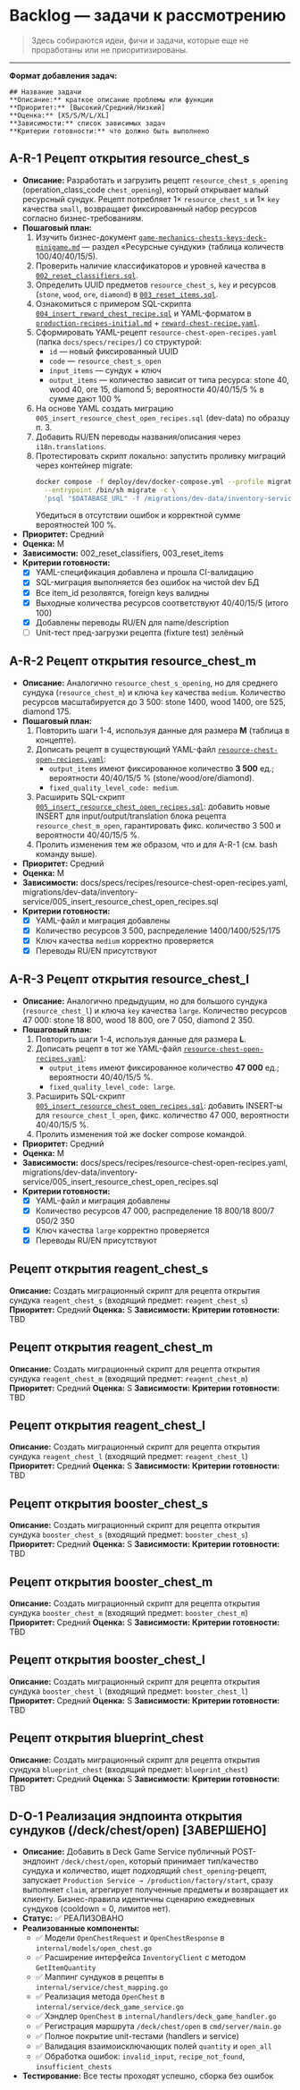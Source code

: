 # Backlog — задачи к рассмотрению

> Здесь собираются идеи, фичи и задачи, которые еще не проработаны или не приоритизированы.


---
**Формат добавления задач:**
```
## Название задачи
**Описание:** краткое описание проблемы или функции
**Приоритет:** [Высокий/Средний/Низкий]
**Оценка:** [XS/S/M/L/XL]
**Зависимости:** список зависимых задач
**Критерии готовности:** что должно быть выполнено
```

## A-R-1 Рецепт открытия resource_chest_s
- **Описание:** Разработать и загрузить рецепт `resource_chest_s_opening` (operation_class_code `chest_opening`), который открывает малый ресурсный сундук. Рецепт потребляет 1× `resource_chest_s` и 1× `key` качества `small`, возвращает фиксированный набор ресурсов согласно бизнес-требованиям.
- **Пошаговый план:**
  1. Изучить бизнес-документ [`game-mechanics-chests-keys-deck-minigame.md`](docs/concept/game-mechanics-chests-keys-deck-minigame.md) — раздел «Ресурсные сундуки» (таблица количеств 100/40/40/15/5).
  2. Проверить наличие классификаторов и уровней качества в [`002_reset_classifiers.sql`](migrations/dev-data/inventory-service/002_reset_classifiers.sql).
  3. Определить UUID предметов `resource_chest_s`, `key` и ресурсов (`stone`, `wood`, `ore`, `diamond`) в [`003_reset_items.sql`](migrations/dev-data/inventory-service/003_reset_items.sql).
  4. Ознакомиться с примером SQL-скрипта [`004_insert_reward_chest_recipe.sql`](migrations/dev-data/inventory-service/004_insert_reward_chest_recipe.sql) и YAML-форматом в [`production-recipes-initial.md`](docs/specs/production-recipes-initial.md) + [`reward-chest-recipe.yaml`](docs/specs/recipes/reward-chest-recipe.yaml).
  5. Сформировать YAML-рецепт `resource-chest-open-recipes.yaml` (папка `docs/specs/recipes/`) со структурой:
     - `id` — новый фиксированный UUID
     - `code` — `resource_chest_s_open`
     - `input_items` — сундук + ключ
     - `output_items` — количество зависит от типа ресурса: stone 40, wood 40, ore 15, diamond 5; вероятности 40/40/15/5 % в сумме дают 100 %
  6. На основе YAML создать миграцию `005_insert_resource_chest_open_recipes.sql` (dev-data) по образцу п. 3.
  7. Добавить RU/EN переводы названия/описания через `i18n.translations`.
  8. Протестировать скрипт локально: запустить проливку миграций через контейнер migrate:
      ```bash
      docker compose -f deploy/dev/docker-compose.yml --profile migrations run --rm \
        --entrypoint /bin/sh migrate -c \
        'psql "$DATABASE_URL" -f /migrations/dev-data/inventory-service/005_insert_resource_chest_open_recipes.sql'
      ```
      Убедиться в отсутствии ошибок и корректной сумме вероятностей 100 %.
- **Приоритет:** Средний
- **Оценка:** M
- **Зависимости:** 002_reset_classifiers, 003_reset_items
- **Критерии готовности:**
  - [x] YAML-спецификация добавлена и прошла CI-валидацию
  - [x] SQL-миграция выполняется без ошибок на чистой dev БД
  - [x] Все item_id резолвятся, foreign keys валидны
  - [x] Выходные количества ресурсов соответствуют 40/40/15/5 (итого 100)
  - [x] Добавлены переводы RU/EN для name/description
  - [ ] Unit-тест пред-загрузки рецепта (fixture test) зелёный

## A-R-2 Рецепт открытия resource_chest_m
- **Описание:** Аналогично `resource_chest_s_opening`, но для среднего сундука (`resource_chest_m`) и ключа `key` качества `medium`. Количество ресурсов масштабируется до 3 500: stone 1400, wood 1400, ore 525, diamond 175.
- **Пошаговый план:**
  1. Повторить шаги 1-4, используя данные для размера **M** (таблица в концепте).
  2. Дописать рецепт в существующий YAML-файл [`resource-chest-open-recipes.yaml`](docs/specs/recipes/resource-chest-open-recipes.yaml):
      - `output_items` имеют фиксированное количество **3 500** ед.; вероятности 40/40/15/5 % (stone/wood/ore/diamond).
      - `fixed_quality_level_code: medium`.
  3. Расширить SQL-скрипт [`005_insert_resource_chest_open_recipes.sql`](migrations/dev-data/inventory-service/005_insert_resource_chest_open_recipes.sql): добавить новые INSERT для input/output/translation блока рецепта `resource_chest_m_open`, гарантировать фикс. количество 3 500 и вероятности 40/40/15/5 %.
  4. Пролить изменения тем же образом, что и для A-R-1 (см. bash команду выше).
- **Приоритет:** Средний
- **Оценка:** M
- **Зависимости:** docs/specs/recipes/resource-chest-open-recipes.yaml, migrations/dev-data/inventory-service/005_insert_resource_chest_open_recipes.sql
- **Критерии готовности:**
  - [x] YAML-файл и миграция добавлены
  - [x] Количество ресурсов 3 500, распределение 1400/1400/525/175
  - [x] Ключ качества `medium` корректно проверяется
  - [x] Переводы RU/EN присутствуют

## A-R-3 Рецепт открытия resource_chest_l
- **Описание:** Аналогично предыдущим, но для большого сундука (`resource_chest_l`) и ключа `key` качества `large`. Количество ресурсов 47 000: stone 18 800, wood 18 800, ore 7 050, diamond 2 350.
- **Пошаговый план:**
  1. Повторить шаги 1-4, используя данные для размера **L**.
  2. Дописать рецепт в тот же YAML-файл [`resource-chest-open-recipes.yaml`](docs/specs/recipes/resource-chest-open-recipes.yaml):
      - `output_items` имеют фиксированное количество **47 000** ед.; вероятности 40/40/15/5 %.
      - `fixed_quality_level_code: large`.
  3. Расширить SQL-скрипт [`005_insert_resource_chest_open_recipes.sql`](migrations/dev-data/inventory-service/005_insert_resource_chest_open_recipes.sql): добавить INSERT-ы для `resource_chest_l_open`, фикс. количество 47 000, вероятности 40/40/15/5 %.
  4. Пролить изменения той же docker compose командой.
- **Приоритет:** Средний
- **Оценка:** M
- **Зависимости:** docs/specs/recipes/resource-chest-open-recipes.yaml, migrations/dev-data/inventory-service/005_insert_resource_chest_open_recipes.sql
- **Критерии готовности:**
  - [x] YAML-файл и миграция добавлены
  - [x] Количество ресурсов 47 000, распределение 18 800/18 800/7 050/2 350
  - [x] Ключ качества `large` корректно проверяется
  - [x] Переводы RU/EN присутствуют

## Рецепт открытия reagent_chest_s
**Описание:** Создать миграционный скрипт для рецепта открытия сундука `reagent_chest_s` (входящий предмет: `reagent_chest_s`)
**Приоритет:** Средний
**Оценка:** S
**Зависимости:** 
**Критерии готовности:** TBD

## Рецепт открытия reagent_chest_m
**Описание:** Создать миграционный скрипт для рецепта открытия сундука `reagent_chest_m` (входящий предмет: `reagent_chest_m`)
**Приоритет:** Средний
**Оценка:** S
**Зависимости:** 
**Критерии готовности:** TBD

## Рецепт открытия reagent_chest_l
**Описание:** Создать миграционный скрипт для рецепта открытия сундука `reagent_chest_l` (входящий предмет: `reagent_chest_l`)
**Приоритет:** Средний
**Оценка:** S
**Зависимости:** 
**Критерии готовности:** TBD

## Рецепт открытия booster_chest_s
**Описание:** Создать миграционный скрипт для рецепта открытия сундука `booster_chest_s` (входящий предмет: `booster_chest_s`)
**Приоритет:** Средний
**Оценка:** S
**Зависимости:** 
**Критерии готовности:** TBD

## Рецепт открытия booster_chest_m
**Описание:** Создать миграционный скрипт для рецепта открытия сундука `booster_chest_m` (входящий предмет: `booster_chest_m`)
**Приоритет:** Средний
**Оценка:** S
**Зависимости:** 
**Критерии готовности:** TBD

## Рецепт открытия booster_chest_l
**Описание:** Создать миграционный скрипт для рецепта открытия сундука `booster_chest_l` (входящий предмет: `booster_chest_l`)
**Приоритет:** Средний
**Оценка:** S
**Зависимости:** 
**Критерии готовности:** TBD

## Рецепт открытия blueprint_chest
**Описание:** Создать миграционный скрипт для рецепта открытия сундука `blueprint_chest` (входящий предмет: `blueprint_chest`)
**Приоритет:** Средний
**Оценка:** S
**Зависимости:** 
**Критерии готовности:** TBD


## D-O-1 Реализация эндпоинта открытия сундуков (/deck/chest/open) [ЗАВЕРШЕНО]
- **Описание:** Добавить в Deck Game Service публичный POST-эндпоинт `/deck/chest/open`, который принимает тип/качество сундука и количество, ищет подходящий `chest_opening`-рецепт, запускает `Production Service → /production/factory/start`, сразу выполняет `claim`, агрегирует полученные предметы и возвращает их клиенту. Бизнес-правила идентичны сценарию ежедневных сундуков (cooldown = 0, лимитов нет).
- **Статус:** ✅ РЕАЛИЗОВАНО
- **Реализованные компоненты:**
  - ✅ Модели `OpenChestRequest` и `OpenChestResponse` в `internal/models/open_chest.go`
  - ✅ Расширение интерфейса `InventoryClient` с методом `GetItemQuantity`
  - ✅ Маппинг сундуков в рецепты в `internal/service/chest_mapping.go`
  - ✅ Реализация метода `OpenChest` в `internal/service/deck_game_service.go`
  - ✅ Хэндлер `OpenChest` в `internal/handlers/deck_game_handler.go`
  - ✅ Регистрация маршрута `/deck/chest/open` в `cmd/server/main.go`
  - ✅ Полное покрытие unit-тестами (handlers и service)
  - ✅ Валидация взаимоисключающих полей `quantity` и `open_all`
  - ✅ Обработка ошибок: `invalid_input`, `recipe_not_found`, `insufficient_chests`
- **Тестирование:** Все тесты проходят успешно, сборка без ошибок



